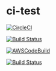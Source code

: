 # ci-test

[![CircleCI](https://circleci.com/gh/gmidorii/ci-test.svg?style=svg)](https://circleci.com/gh/gmidorii/ci-test)  

[![Build Status](https://travis-ci.org/gmidorii/ci-test.svg?branch=master)](https://travis-ci.org/gmidorii/ci-test)  

[![AWSCodeBuild](https://codebuild.ap-northeast-1.amazonaws.com/badges?uuid=eyJlbmNyeXB0ZWREYXRhIjoic0I5R0VRN3VyOTc4ZWtZemxhUmtpSmsySzZoRWJmVG9taGJ0Tm1qU1E1cGt3RVBzWkNpRlE2ZWpURklwMnlHeTlXVW55WDVOTVpUVWNCRDBnWDEwb0NRPSIsIml2UGFyYW1ldGVyU3BlYyI6IlhyeGFEbUM2OHZlZzFwT1MiLCJtYXRlcmlhbFNldFNlcmlhbCI6MX0%3D&branch=master)](https://codebuild.ap-northeast-1.amazonaws.com/badges?uuid=eyJlbmNyeXB0ZWREYXRhIjoic0I5R0VRN3VyOTc4ZWtZemxhUmtpSmsySzZoRWJmVG9taGJ0Tm1qU1E1cGt3RVBzWkNpRlE2ZWpURklwMnlHeTlXVW55WDVOTVpUVWNCRDBnWDEwb0NRPSIsIml2UGFyYW1ldGVyU3BlYyI6IlhyeGFEbUM2OHZlZzFwT1MiLCJtYXRlcmlhbFNldFNlcmlhbCI6MX0%3D&branch=master)  

[![Build Status](https://gmidorii.visualstudio.com/recout/_apis/build/status/gmidorii.ci-test?branchName=master)](https://gmidorii.visualstudio.com/recout/_build/latest?definitionId=2&branchName=master)